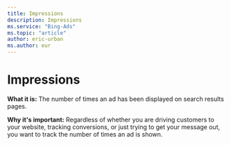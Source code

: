 ```yaml
---
title: Impressions
description: Impressions
ms.service: "Bing-Ads"
ms.topic: "article"
author: eric-urban
ms.author: eur
---
```


# Impressions

**What it is:**     The number of times an ad has been displayed on search results pages.

**Why it's important:**     Regardless of whether you are driving customers to your website, tracking conversions, or just trying to get your message out, you want to track the number of times an ad is shown.


